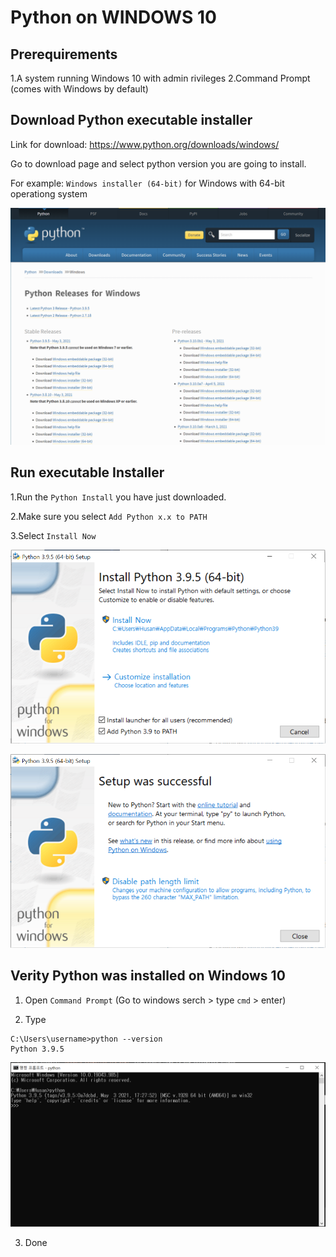# Python on WINDOWS 10

## Prerequirements
1.A system running Windows 10 with admin rivileges
2.Command Prompt (comes with Windows by default)

## Download Python executable installer
Link for download: https://www.python.org/downloads/windows/

Go to download page and select python version you are going to install.

For example: `Windows installer (64-bit)` for Windows with 64-bit operationg system

![alt text](https://github.com/martianvenusian/installations/blob/master/Python/python_download_01.png?raw=true)

## Run executable Installer

1.Run the `Python Install` you have just downloaded.

2.Make sure you select `Add Python x.x to PATH`

3.Select `Install Now`

![alt text](https://github.com/martianvenusian/installations/blob/master/Python/python_install_01.PNG?raw=true)

![alt text](https://github.com/martianvenusian/installations/blob/master/Python/python_install_02.PNG?raw=true)


## Verity Python was installed on Windows 10
1. Open `Command Prompt` (Go to windows serch > type `cmd` > enter)

2. Type 
```
C:\Users\username>python --version
Python 3.9.5
```
![alt text](https://github.com/martianvenusian/installations/blob/master/Python/verification_01.PNG?raw=true)

3. Done